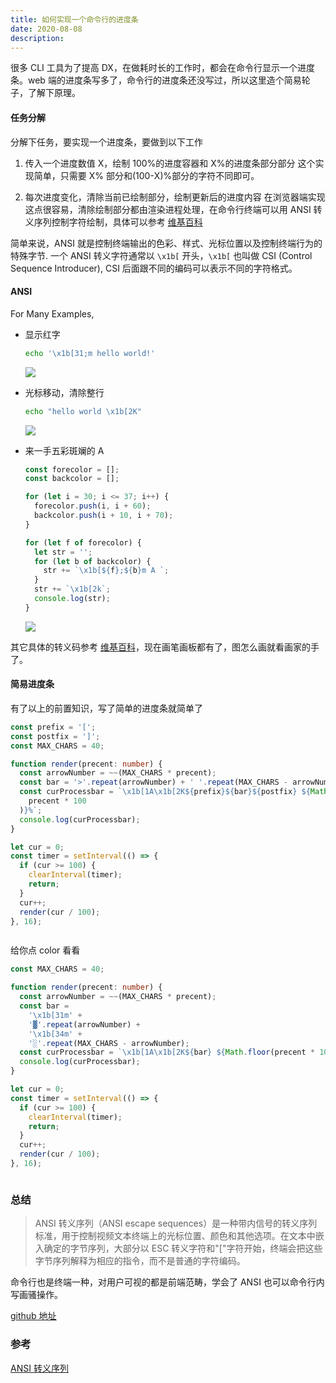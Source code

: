 ```yaml
---
title: 如何实现一个命令行的进度条
date: 2020-08-08
description:
---
```


很多 CLI 工具为了提高 DX，在做耗时长的工作时，都会在命令行显示一个进度条。web 端的进度条写多了，命令行的进度条还没写过，所以这里造个简易轮子，了解下原理。

#### 任务分解

分解下任务，要实现一个进度条，要做到以下工作

1. 传入一个进度数值 X，绘制 100%的进度容器和 X%的进度条部分部分
   这个实现简单，只需要 X% 部分和(100-X)%部分的字符不同即可。

2. 每次进度变化，清除当前已绘制部分，绘制更新后的进度内容
   在浏览器端实现这点很容易，清除绘制部分都由渲染进程处理，在命令行终端可以用 ANSI 转义序列控制字符绘制，具体可以参考 [维基百科](https://zh.wikipedia.org/wiki/ANSI%E8%BD%AC%E4%B9%89%E5%BA%8F%E5%88%97)

简单来说，ANSI 就是控制终端输出的色彩、样式、光标位置以及控制终端行为的特殊字节. 一个 ANSI 转义字符通常以 `\x1b[` 开头，`\x1b[` 也叫做 CSI (Control Sequence Introducer), CSI
后面跟不同的编码可以表示不同的字符格式。

#### ANSI

For Many Examples,

- 显示红字
  ```bash
  echo '\x1b[31;m hello world!'
  ```
  ![](https://cdn.jsdelivr.net/gh/feikerwu/figure-bed@master/assets/20201110145001.png)
- 光标移动，清除整行

  ```bash
  echo "hello world \x1b[2K"
  ```

  ![](https://cdn.jsdelivr.net/gh/feikerwu/figure-bed@master/assets/20201110145800.png)

- 来一手五彩斑斓的 A

  ```js
  const forecolor = [];
  const backcolor = [];

  for (let i = 30; i <= 37; i++) {
    forecolor.push(i, i + 60);
    backcolor.push(i + 10, i + 70);
  }

  for (let f of forecolor) {
    let str = '';
    for (let b of backcolor) {
      str += `\x1b[${f};${b}m A `;
    }
    str += `\x1b[2k`;
    console.log(str);
  }
  ```

  ![](https://cdn.jsdelivr.net/gh/feikerwu/figure-bed@master/assets/20201110152003.png)

其它具体的转义码参考 [维基百科](https://zh.wikipedia.org/wiki/ANSI%E8%BD%AC%E4%B9%89%E5%BA%8F%E5%88%97)，现在画笔画板都有了，图怎么画就看画家的手了。

#### 简易进度条

有了以上的前置知识，写了简单的进度条就简单了

```ts
const prefix = '[';
const postfix = ']';
const MAX_CHARS = 40;

function render(precent: number) {
  const arrowNumber = ~~(MAX_CHARS * precent);
  const bar = '>'.repeat(arrowNumber) + ' '.repeat(MAX_CHARS - arrowNumber);
  const curProcessbar = `\x1b[1A\x1b[2K${prefix}${bar}${postfix} ${Math.floor(
    precent * 100
  )}%`;
  console.log(curProcessbar);
}

let cur = 0;
const timer = setInterval(() => {
  if (cur >= 100) {
    clearInterval(timer);
    return;
  }
  cur++;
  render(cur / 100);
}, 16);
```

<img alt="" class="lazyload inited loaded" data-src="https://cdn.jsdelivr.net/gh/feikerwu/figure-bed@master/assets/svg-2.svg?sanitize=true&amp;1" data-width="800" data-height="600" src="https://cdn.jsdelivr.net/gh/feikerwu/figure-bed@master/assets/svg-2.svg?sanitize=true&amp;1" />

给你点 color 看看

```ts
const MAX_CHARS = 40;

function render(precent: number) {
  const arrowNumber = ~~(MAX_CHARS * precent);
  const bar =
    '\x1b[31m' +
    '▓'.repeat(arrowNumber) +
    '\x1b[34m' +
    '░'.repeat(MAX_CHARS - arrowNumber);
  const curProcessbar = `\x1b[1A\x1b[2K${bar} ${Math.floor(precent * 100)}%`;
  console.log(curProcessbar);
}

let cur = 0;
const timer = setInterval(() => {
  if (cur >= 100) {
    clearInterval(timer);
    return;
  }
  cur++;
  render(cur / 100);
}, 16);
```

<img alt="" class="lazyload inited loaded" data-src="https://cdn.jsdelivr.net/gh/feikerwu/figure-bed@master/assets/svg-1.svg" data-width="800" data-height="600" src="https://cdn.jsdelivr.net/gh/feikerwu/figure-bed@master/assets/svg-1.svg" />

### 总结

> ANSI 转义序列（ANSI escape sequences）是一种带内信号的转义序列标准，用于控制视频文本终端上的光标位置、颜色和其他选项。在文本中嵌入确定的字节序列，大部分以 ESC 转义字符和"["字符开始，终端会把这些字节序列解释为相应的指令，而不是普通的字符编码。

命令行也是终端一种，对用户可视的都是前端范畴，学会了 ANSI 也可以命令行内写画骚操作。

[github 地址](https://github.com/feikerwu/shan-hai-jing)

### 参考

[ANSI 转义序列](https://zh.wikipedia.org/wiki/ANSI%E8%BD%AC%E4%B9%89%E5%BA%8F%E5%88%97)
